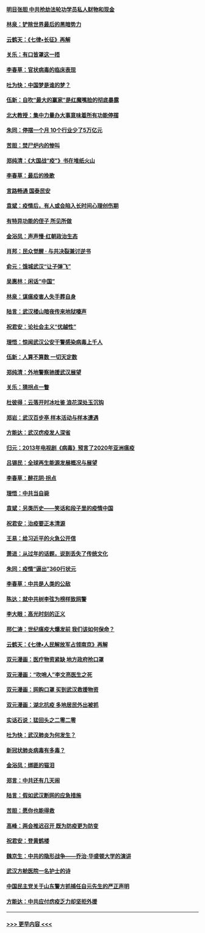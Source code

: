 #### [明目张胆 中共抢劫法轮功学员私人财物和现金](../pages/nsc993/n11910262.md?t=03030702) 
#### [林泉：铲除世界最后的黑暗势力](../pages/nsc993/n11909320.md?t=03030702) 
#### [云鹤天：《七律▪长征》再解](../pages/nsc993/n11909327.md?t=03030702) 
#### [关乐：有口皆罩这一捂](../pages/nsc993/n11908393.md?t=03030702) 
#### [李春草：官状病毒的临床表现](../pages/nsc993/n11908339.md?t=03030702) 
#### [吐为快：中国梦是谁的梦？](../pages/nsc993/n11906564.md?t=03030702) 
#### [伍新：自吹“最大的赢家”是红魔嘴脸的彻底暴露](../pages/nsc993/n11906407.md?t=03030702) 
#### [北大教授：集中力量办大事意味着所有功能停摆](../pages/nsc993/n11904800.md?t=03030702) 
#### [朱同：停摆一个月 10个行业少了5万亿元](../pages/nsc993/n11904498.md?t=03030702) 
#### [苦胆：焚尸炉内的惨叫](../pages/nsc993/n11904479.md?t=03030702) 
#### [郑纯清：《大国战“疫”》书在堆纸火山](../pages/nsc993/n11904450.md?t=03030702) 
#### [李春草：最后的挽歌](../pages/nsc993/n11904441.md?t=03030702) 
#### [言路畅通 国泰民安](../pages/nsc993/n11904222.md?t=03030702) 
#### [袁斌：疫情后，有人或会陷入长时间心理创伤期](../pages/nsc993/n11901514.md?t=03030702) 
#### [有特异功能的侄子 所见所做](../pages/nsc993/n11901154.md?t=03030702) 
#### [金浴凤：声声慢‧红朝政治生态](../pages/nsc993/n11899553.md?t=03030702) 
#### [肖邦：民众觉醒 · 与共决裂兼讨逆书](../pages/nsc993/n11898435.md?t=03030702) 
#### [俞元：饿城武汉“让子弹飞”](../pages/nsc993/n11898344.md?t=03030702) 
#### [吴惠林：闲话“中国”](../pages/nsc993/n11898182.md?t=03030702) 
#### [林泉：谋瘟疫害人失手葬自身](../pages/nsc993/n11897892.md?t=03030702) 
#### [陆言：武汉楼山暗夜传来地狱嚎声](../pages/nsc993/n11897033.md?t=03030702) 
#### [祝君安：论社会主义“优越性”](../pages/nsc993/n11897005.md?t=03030702) 
#### [理悟：惊闻武汉公安干警感染病毒上千人](../pages/nsc993/n11896947.md?t=03030702) 
#### [伍新：人算不算数 一切天定数](../pages/nsc993/n11893372.md?t=03030702) 
#### [郑纯清：外地警察驰援武汉展望](../pages/nsc993/n11893115.md?t=03030702) 
#### [关乐：猜拐点一瞥](../pages/nsc993/n11893020.md?t=03030702) 
#### [杜彼得：云落开时冰吐鉴 浪花深处玉沉钩](../pages/nsc993/n11892107.md?t=03030702) 
#### [郑岩：武汉百步亭 样本活动与样本遭遇](../pages/nsc993/n11892310.md?t=03030702) 
#### [方能达：武汉疠疫发人深省](../pages/nsc993/n11891376.md?t=03030702) 
#### [归元：2013年电视剧《病毒》预言了2020年亚洲瘟疫](../pages/nsc993/n11891126.md?t=03030702) 
#### [吕锡民：全球再生能源发展概况与展望](../pages/nsc993/n11890613.md?t=03030702) 
#### [李春草：醉花阴·拐点](../pages/nsc993/n11890567.md?t=03030702) 
#### [理悟：中共当自毙](../pages/nsc993/n11890559.md?t=03030702) 
#### [袁斌：另类历史——笑话和段子里的疫情中国](../pages/nsc993/n11889243.md?t=03030702) 
#### [祝君安：治疫要正本清源](../pages/nsc993/n11889085.md?t=03030702) 
#### [王易：给习近平的火急公开信](../pages/nsc993/n11888225.md?t=03030702) 
#### [萧进：从过年的话题，说到丢失了传统文化](../pages/nsc993/n11887732.md?t=03030702) 
#### [朱同：疫情“逼出”360行状元](../pages/nsc993/n11887678.md?t=03030702) 
#### [李春草：中共是人类的公敌](../pages/nsc993/n11887656.md?t=03030702) 
#### [陈达：就中共树李弦为榜样致网警](../pages/nsc993/n11887625.md?t=03030702) 
#### [李大眼：高光时刻的正义](../pages/nsc993/n11887585.md?t=03030702) 
#### [邢仁涛：世纪瘟疫大爆发前 我们该如何保命？](../pages/nsc993/n11887535.md?t=03030702) 
#### [云鹤天：《七律▪人民解放军占领南京》再解](../pages/nsc993/n11887524.md?t=03030702) 
#### [双元漫画：医疗物资紧缺 地方政府抢口罩](../pages/nsc993/n11884744.md?t=03030702) 
#### [双元漫画：“吹哨人”李文亮医生之死](../pages/nsc993/n11884705.md?t=03030702) 
#### [双元漫画：网购口罩 买到武汉救援物资](../pages/nsc993/n11884670.md?t=03030702) 
#### [双元漫画：湖北抗疫 多地居民外出被抓](../pages/nsc993/n11884643.md?t=03030702) 
#### [实话石说：猛回头之二零二零](../pages/nsc993/n11883968.md?t=03030702) 
#### [吐为快：武汉肺炎为何发生？](../pages/nsc993/n11882180.md?t=03030702) 
#### [新冠状肺炎病毒有多毒？](../pages/nsc993/n11881790.md?t=03030702) 
#### [金浴凤：绑匪的猫泪](../pages/nsc993/n11880664.md?t=03030702) 
#### [郑言：中共还有几天闹](../pages/nsc993/n11880645.md?t=03030702) 
#### [陆言：假如武汉断网的应急措施](../pages/nsc993/n11880619.md?t=03030702) 
#### [苦胆：愿你也能得救](../pages/nsc993/n11880601.md?t=03030702) 
#### [高峰：两会推迟召开  既为防疫更为防变](../pages/nsc993/n11879977.md?t=03030702) 
#### [祝君安：登黄鹤楼](../pages/nsc993/n11880583.md?t=03030702) 
#### [魏京生：中共的隐形战争——乔治‧华盛顿大学的演讲](../pages/nsc993/n11879765.md?t=03030702) 
#### [武汉方舱医院一名护士的诗](../pages/nsc993/n11878480.md?t=03030702) 
#### [中国民主党关于山东警方抓捕任自元先生的严正声明](../pages/nsc993/n11877506.md?t=03030702) 
#### [方能达：中共应付疠疫乏力却坚拒外援](../pages/nsc993/n11877497.md?t=03030702) 

----
#### [ >>> 更早内容 <<< ](../indexes/nsc993-earlier.md)
